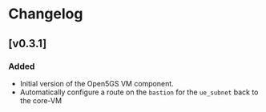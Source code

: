 # Changelog

## [v0.3.1]

### Added
- Initial version of the Open5GS VM component.
- Automatically configure a route on the `bastion` for the `ue_subnet` back to the core-VM